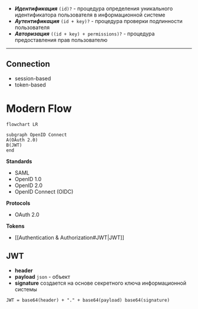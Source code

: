 -  ***Идентификация*** `(id)?` - процедура определения уникального идентификатора пользователя в информационной системе
- ***Аутентификация*** `(id + key)?` - процедура проверки подлинности пользователя
- ***Авторизация*** `((id + key) + permissions)?` - процедура предоставления прав пользователю

---

## Connection
- session-based
- token-based

# Modern Flow
```mermaid
flowchart LR

subgraph OpenID Connect
A(OAuth 2.0)
B(JWT)
end
```

**Standards**
- SAML
- OpenID 1.0
- OpenID 2.0
- OpenID Connect (OIDC)

**Protocols**
- OAuth 2.0

**Tokens**
- [[Authentication & Authorization#JWT|JWT]]

## JWT
- **header**
- **payload**
	`json` - объект
- **signature**
	создается на основе секретного ключа информационной системы
```
JWT = base64(header) + "." + base64(payload) base64(signature)
```
